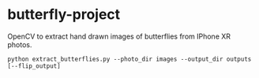 # butterfly-project
OpenCV to extract hand drawn images of butterflies from IPhone XR photos.

```
python extract_butterflies.py --photo_dir images --output_dir outputs [--flip_output]
```
